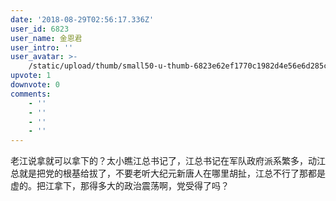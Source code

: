 ```yaml
---
date: '2018-08-29T02:56:17.336Z'
user_id: 6823
user_name: 金恩君
user_intro: ''
user_avatar: >-
    /static/upload/thumb/small50-u-thumb-6823e62ef1770c1982d4e56e6d285ccba02541d19fd8.png
upvote: 1
downvote: 0
comments:
    - ''
    - ''
    - ''
    - ''
---
```


老江说拿就可以拿下的？太小瞧江总书记了，江总书记在军队政府派系繁多，动江总就是把党的根基给拔了，不要老听大纪元新唐人在哪里胡扯，江总不行了那都是虚的。把江拿下，那得多大的政治震荡啊，党受得了吗？
